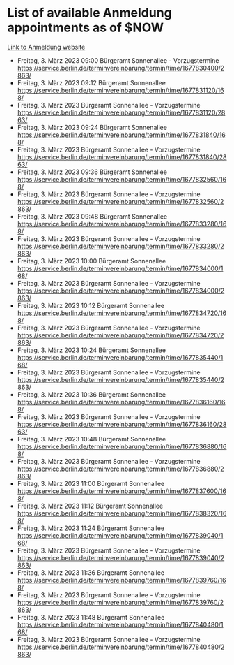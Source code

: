# List of available Anmeldung appointments as of $NOW
[Link to Anmeldung website](https://service.berlin.de/terminvereinbarung/termin/tag.php?termin=1&anliegen[]=120686&dienstleisterlist=122210,122217,327316,122219,327312,122227,327314,122231,327346,122243,327348,122254,122252,329742,122260,329745,122262,329748,122271,327278,122273,327274,122277,327276,330436,122280,327294,122282,327290,122284,327292,122291,327270,122285,327266,122286,327264,122296,327268,150230,329760,122297,327286,122294,327284,122312,329763,122314,329775,122304,327330,122311,327334,122309,327332,317869,122281,327352,122279,329772,122283,122276,327324,122274,327326,122267,329766,122246,327318,122251,327320,122257,327322,122208,327298,122226,327300&herkunft=http%3A%2F%2Fservice.berlin.de%2Fdienstleistung%2F120686%2F)
- Freitag, 3. März 2023 09:00 Bürgeramt Sonnenallee - Vorzugstermine https://service.berlin.de/terminvereinbarung/termin/time/1677830400/2863/
- Freitag, 3. März 2023 09:12 Bürgeramt Sonnenallee https://service.berlin.de/terminvereinbarung/termin/time/1677831120/168/
- Freitag, 3. März 2023  Bürgeramt Sonnenallee - Vorzugstermine https://service.berlin.de/terminvereinbarung/termin/time/1677831120/2863/
- Freitag, 3. März 2023 09:24 Bürgeramt Sonnenallee https://service.berlin.de/terminvereinbarung/termin/time/1677831840/168/
- Freitag, 3. März 2023  Bürgeramt Sonnenallee - Vorzugstermine https://service.berlin.de/terminvereinbarung/termin/time/1677831840/2863/
- Freitag, 3. März 2023 09:36 Bürgeramt Sonnenallee https://service.berlin.de/terminvereinbarung/termin/time/1677832560/168/
- Freitag, 3. März 2023  Bürgeramt Sonnenallee - Vorzugstermine https://service.berlin.de/terminvereinbarung/termin/time/1677832560/2863/
- Freitag, 3. März 2023 09:48 Bürgeramt Sonnenallee https://service.berlin.de/terminvereinbarung/termin/time/1677833280/168/
- Freitag, 3. März 2023  Bürgeramt Sonnenallee - Vorzugstermine https://service.berlin.de/terminvereinbarung/termin/time/1677833280/2863/
- Freitag, 3. März 2023 10:00 Bürgeramt Sonnenallee https://service.berlin.de/terminvereinbarung/termin/time/1677834000/168/
- Freitag, 3. März 2023  Bürgeramt Sonnenallee - Vorzugstermine https://service.berlin.de/terminvereinbarung/termin/time/1677834000/2863/
- Freitag, 3. März 2023 10:12 Bürgeramt Sonnenallee https://service.berlin.de/terminvereinbarung/termin/time/1677834720/168/
- Freitag, 3. März 2023  Bürgeramt Sonnenallee - Vorzugstermine https://service.berlin.de/terminvereinbarung/termin/time/1677834720/2863/
- Freitag, 3. März 2023 10:24 Bürgeramt Sonnenallee https://service.berlin.de/terminvereinbarung/termin/time/1677835440/168/
- Freitag, 3. März 2023  Bürgeramt Sonnenallee - Vorzugstermine https://service.berlin.de/terminvereinbarung/termin/time/1677835440/2863/
- Freitag, 3. März 2023 10:36 Bürgeramt Sonnenallee https://service.berlin.de/terminvereinbarung/termin/time/1677836160/168/
- Freitag, 3. März 2023  Bürgeramt Sonnenallee - Vorzugstermine https://service.berlin.de/terminvereinbarung/termin/time/1677836160/2863/
- Freitag, 3. März 2023 10:48 Bürgeramt Sonnenallee https://service.berlin.de/terminvereinbarung/termin/time/1677836880/168/
- Freitag, 3. März 2023  Bürgeramt Sonnenallee - Vorzugstermine https://service.berlin.de/terminvereinbarung/termin/time/1677836880/2863/
- Freitag, 3. März 2023 11:00 Bürgeramt Sonnenallee https://service.berlin.de/terminvereinbarung/termin/time/1677837600/168/
- Freitag, 3. März 2023 11:12 Bürgeramt Sonnenallee https://service.berlin.de/terminvereinbarung/termin/time/1677838320/168/
- Freitag, 3. März 2023 11:24 Bürgeramt Sonnenallee https://service.berlin.de/terminvereinbarung/termin/time/1677839040/168/
- Freitag, 3. März 2023  Bürgeramt Sonnenallee - Vorzugstermine https://service.berlin.de/terminvereinbarung/termin/time/1677839040/2863/
- Freitag, 3. März 2023 11:36 Bürgeramt Sonnenallee https://service.berlin.de/terminvereinbarung/termin/time/1677839760/168/
- Freitag, 3. März 2023  Bürgeramt Sonnenallee - Vorzugstermine https://service.berlin.de/terminvereinbarung/termin/time/1677839760/2863/
- Freitag, 3. März 2023 11:48 Bürgeramt Sonnenallee https://service.berlin.de/terminvereinbarung/termin/time/1677840480/168/
- Freitag, 3. März 2023  Bürgeramt Sonnenallee - Vorzugstermine https://service.berlin.de/terminvereinbarung/termin/time/1677840480/2863/
